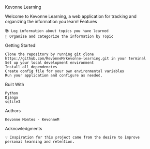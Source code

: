 Kevonne Learning

Welcome to Kevonne Learning, a web application for tracking and organizing the information you learn!
Features

    📚 Log information about topics you have learned
    📝 Organize and categorize the information by Topic

Getting Started

    Clone the repository by running git clone https://github.com/KevonneM/kevonne-learning.git in your terminal
    Set up your local development environment
    Install all dependencies
    Create config file for your own environmental variables
    Run your application and configure as needed.

Built With

    Python
    Django
    sqlite3

Authors

    Kevonne Montes - KevonneM

Acknowledgments

    💡 Inspiration for this project came from the desire to improve personal learning and retention.
